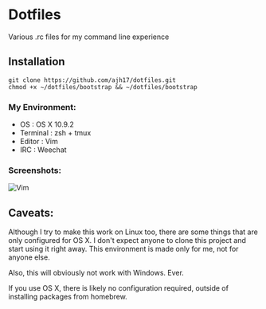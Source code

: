 # Dotfiles
Various .rc files for my command line experience


## Installation
    git clone https://github.com/ajh17/dotfiles.git
    chmod +x ~/dotfiles/bootstrap && ~/dotfiles/bootstrap

### My Environment:
- OS       : OS X 10.9.2
- Terminal : zsh + tmux
- Editor   : Vim
- IRC      : Weechat

### Screenshots:

![Vim](http://cl.ly/UC4T/vim.png "Vim, tmux demo")

## Caveats:
Although I try to make this work on Linux too, there are some things that are
only configured for OS X. I don't expect anyone to clone this project and start
using it right away. This environment is made only for me, not for anyone else.

Also, this will obviously not work with Windows. Ever.

If you use OS X, there is likely no configuration required, outside of
installing packages from homebrew.

